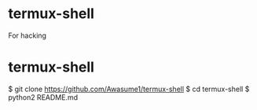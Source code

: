 # termux-shell
For hacking
# termux-shell
$ git clone https://github.com/Awasume1/termux-shell
$ cd termux-shell
$ python2 README.md
